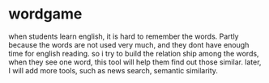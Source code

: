 # wordgame
when students learn english, it is hard to remember the words. Partly because the words are not used very much, and they dont have enough time for english reading.
so i try to build the relation ship among the words, when they see one word, this tool will help them find out those similar.
later, I will add more tools, such as news search, semantic similarity.
